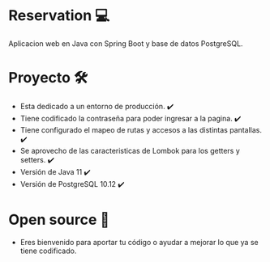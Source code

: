 # Reservation 💻
Aplicacion web en Java con Spring Boot y base de datos PostgreSQL.

# Proyecto 🛠️
* Esta dedicado a un entorno de producción. ✔️
* Tiene codificado la contraseña para poder ingresar a la pagina. ✔️
* Tiene configurado el mapeo de rutas y accesos a las distintas pantallas. ✔️
* Se aprovecho de las caracteristicas de Lombok para los getters y setters. ✔️
* Versión de Java 11 ✔️
* Versión de PostgreSQL 10.12 ✔️

# Open source 💚
* Eres bienvenido para aportar tu código o ayudar a mejorar lo que ya se tiene codificado. 
